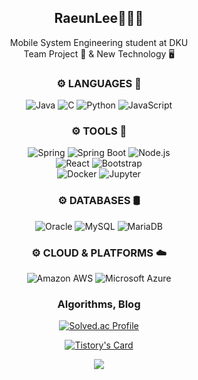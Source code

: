 <div align=center>
<h2 align="center"><b> RaeunLee👩🏻‍💻 </b></h3>
Mobile System Engineering student at DKU <br>
Team Project 👥 & New Technology 🖥

<h3 align="center"><b> ⚙️ LANGUAGES 🚀 </b></h3>
<p align="center">
  <img alt="Java" src="https://img.shields.io/badge/java-007396?style=for-the-badge&logo=java&logoColor=white">
  <img alt="C" src ="https://img.shields.io/badge/C-A8B9CC.svg?&style=for-the-badge&logo=C&logoColor=white"/> 
  <img alt="Python" src ="https://img.shields.io/badge/Python-3776AB.svg?&style=for-the-badge&logo=Python&logoColor=white"/>
  <img alt="JavaScript" src ="https://img.shields.io/badge/JavaScript-F7DF1E.svg?&style=for-the-badge&logo=JavaScript&logoColor=white"/>
</p>

<h3 align="center"><b> ⚙️ TOOLS 🧰 </b></h3>
<p align="center">
  <img alt="Spring" src ="https://img.shields.io/badge/Spring-6DB33F.svg?&style=for-the-badge&logo=Spring&logoColor=white"/>
  <img alt="Spring Boot" src ="https://img.shields.io/badge/Spring Boot-6DB33F.svg?&style=for-the-badge&logo=Spring Boot&logoColor=white"/>
  <img alt="Node.js" src="https://img.shields.io/badge/node.js-6DA55F?style=for-the-badge&logo=node.js&logoColor=white">
  <br>
  <img alt="React" src ="https://img.shields.io/badge/React-61DAFB.svg?&style=for-the-badge&logo=React&logoColor=white"/>
  <img alt="Bootstrap" src ="https://img.shields.io/badge/bootstrap-%23563D7C.svg?style=for-the-badge&logo=bootstrap&logoColor=white"/>
  <br>
  <img alt="Docker" src ="https://img.shields.io/badge/Docker-2496ED.svg?&style=for-the-badge&logo=Docker&logoColor=white"/> 
  <img alt="Jupyter" src ="https://img.shields.io/badge/Jupyter-F37626.svg?&style=for-the-badge&logo=Jupyter&logoColor=white"/> 
</p>

<h3 align="center"><b> ⚙️ DATABASES 🛢️ </b></h3>
<p align="center">
  <img alt="Oracle" src ="https://img.shields.io/badge/Oracle-F80000.svg?&style=for-the-badge&logo=Oracle&logoColor=white"/>
  <img alt="MySQL" src ="https://img.shields.io/badge/MySQL-4479A1.svg?&style=for-the-badge&logo=MySQL&logoColor=white"/>
  <img alt="MariaDB" src ="https://img.shields.io/badge/MariaDB-003545.svg?&style=for-the-badge&logo=MariaDB&logoColor=white"/>
</p>

<h3 align="center"><b> ⚙️ CLOUD & PLATFORMS ☁️ </b></h3>
<p align="center">
  <img alt="Amazon AWS" src ="https://img.shields.io/badge/Amazon AWS-232F3E.svg?&style=for-the-badge&logo=Amazon AWS&logoColor=white"/> 
  <img alt="Microsoft Azure" src ="https://img.shields.io/badge/Microsoft Azure-0078D4.svg?&style=for-the-badge&logo=Microsoft Azure&logoColor=white"/> 
</p>

<h3 align="center"><b> Algorithms, Blog </b></h3>

[![Solved.ac Profile](http://mazassumnida.wtf/api/v2/generate_badge?boj=raeun19)](https://solved.ac/raeun19/)  

[![Tistory's Card](https://github-readme-tistory-card.vercel.app/api?name=dev-raeun&theme=vue)](https://dev-raeun.tistory.com/)


<img src="https://github-readme-stats.vercel.app/api?username=raeunlee&show_icons=true">
    
  </div>

</div>

